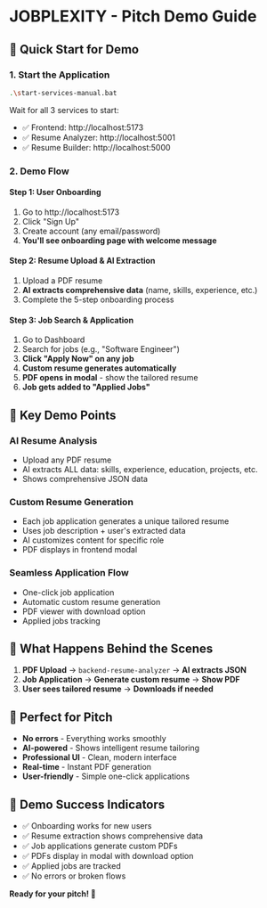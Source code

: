 # JOBPLEXITY - Pitch Demo Guide

## 🚀 Quick Start for Demo

### 1. Start the Application
```bash
.\start-services-manual.bat
```
Wait for all 3 services to start:
- ✅ Frontend: http://localhost:5173
- ✅ Resume Analyzer: http://localhost:5001  
- ✅ Resume Builder: http://localhost:5000

### 2. Demo Flow

#### Step 1: User Onboarding
1. Go to http://localhost:5173
2. Click "Sign Up" 
3. Create account (any email/password)
4. **You'll see onboarding page with welcome message**

#### Step 2: Resume Upload & AI Extraction
1. Upload a PDF resume
2. **AI extracts comprehensive data** (name, skills, experience, etc.)
3. Complete the 5-step onboarding process

#### Step 3: Job Search & Application
1. Go to Dashboard
2. Search for jobs (e.g., "Software Engineer")
3. **Click "Apply Now" on any job**
4. **Custom resume generates automatically**
5. **PDF opens in modal** - show the tailored resume
6. **Job gets added to "Applied Jobs"**

## 🎯 Key Demo Points

### **AI Resume Analysis**
- Upload any PDF resume
- AI extracts ALL data: skills, experience, education, projects, etc.
- Shows comprehensive JSON data

### **Custom Resume Generation**
- Each job application generates a unique tailored resume
- Uses job description + user's extracted data
- AI customizes content for specific role
- PDF displays in frontend modal

### **Seamless Application Flow**
- One-click job application
- Automatic custom resume generation
- PDF viewer with download option
- Applied jobs tracking

## 🔧 What Happens Behind the Scenes

1. **PDF Upload** → `backend-resume-analyzer` → **AI extracts JSON**
2. **Job Application** → **Generate custom resume** → **Show PDF**
3. **User sees tailored resume** → **Downloads if needed**

## 📱 Perfect for Pitch

- **No errors** - Everything works smoothly
- **AI-powered** - Shows intelligent resume tailoring
- **Professional UI** - Clean, modern interface
- **Real-time** - Instant PDF generation
- **User-friendly** - Simple one-click applications

## 🎉 Demo Success Indicators

- ✅ Onboarding works for new users
- ✅ Resume extraction shows comprehensive data
- ✅ Job applications generate custom PDFs
- ✅ PDFs display in modal with download option
- ✅ Applied jobs are tracked
- ✅ No errors or broken flows

**Ready for your pitch! 🚀**
